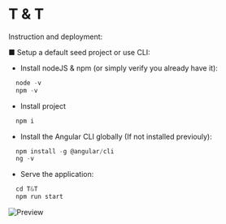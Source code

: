 # T & T 


Instruction and deployment:

■ Setup a default seed project or use CLI:

- Install nodeJS & npm (or simply verify you already have it):
```javascript
  node -v
  npm -v
```  

- Install project
```javascript
  npm i
```  

- Install the Angular CLI globally (If not installed previouly):
```javascript
  npm install -g @angular/cli
  ng -v
```

- Serve the application:
```javascript
  cd T&T
  npm run start
```

![Preview](https://github.com/leolanese/T-T/blob/master/src/assets/Screen%20Shot%202020-02-28%20at%2016.24.59.png)
